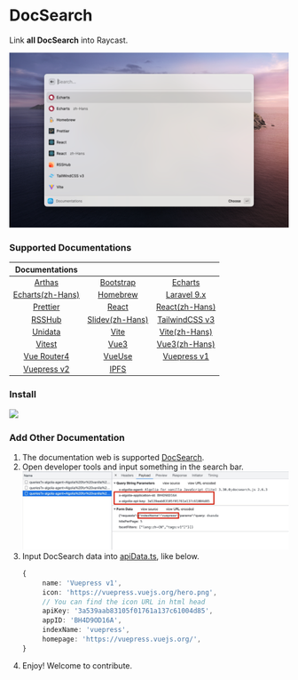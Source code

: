 # DocSearch

Link **all DocSearch** into Raycast.

![interface](./metadata/docsearch-1.png)

### Supported Documentations

|                        Documentations                        |                                        |                                                     |
| :----------------------------------------------------------: | :------------------------------------: | :-------------------------------------------------: |
|             [Arthas](https://arthas.aliyun.com/)             | [Bootstrap](https://getbootstrap.com/) | [Echarts](https://echarts.apache.org/en/index.html) |
| [Echarts(zh-Hans)](https://echarts.apache.org/zh/index.html) |      [Homebrew](https://brew.sh/)      |         [Laravel 9.x](https://laravel.com/)         |
|               [Prettier](https://prettier.io/)               |     [React](https://reactjs.org/)      |   [React(zh-Hans)](https://zh-hans.reactjs.org/)    |
|              [RSSHub](https://docs.rsshub.app/)              | [Slidev(zh-Hans)](https://cn.sli.dev/) |     [TailwindCSS v3](https://tailwindcss.com/)      |
|               [Unidata](https://unidata.app/)                |      [Vite](https://vitejs.dev/)       |       [Vite(zh-Hans)](https://cn.vitejs.dev/)       |
|                [Vitest](https://vitest.dev/)                 |       [Vue3](https://vuejs.org/)       |         [Vue3(zh-Hans)](https://vuejs.org/)         |
|           [Vue Router4](https://router.vuejs.org/)           |     [VueUse](https://vueuse.org/)      |     [Vuepress v1](https://vuepress.vuejs.org/)      |
|        [Vuepress v2](https://v2.vuepress.vuejs.org/)         |    [IPFS](https://docs.ipfs.tech/)     |                                                     |

### Install

<a title="Install DocSearch Raycast Extension" href="https://www.raycast.com/Fatpandac/docsearch#install">
   <img height="64" style="height: 64px" src="https://assets.raycast.com/Fatpandac/docsearch/install_button@2x.png">
</a>

### Add Other Documentation

1. The documentation web is supported [DocSearch](https://docsearch.camunda.com/).
2. Open developer tools and input something in the search bar.
   ![developer_tools](./assets/developer_tools.jpg)
3. Input DocSearch data into [apiData.ts](/src/algolia/apiData.ts), like below.
   ```ts
   {
        name: 'Vuepress v1',
        icon: 'https://vuepress.vuejs.org/hero.png',
        // You can find the icon URL in html head
        apiKey: '3a539aab83105f01761a137c61004d85',
        appID: 'BH4D9OD16A',
        indexName: 'vuepress',
        homepage: 'https://vuepress.vuejs.org/',
   }
   ```
4. Enjoy! Welcome to contribute.

